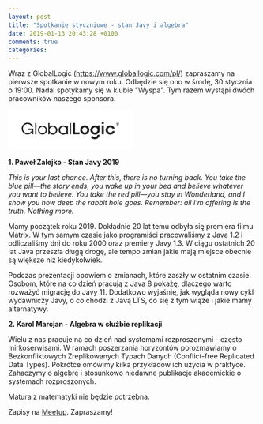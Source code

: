 ```yaml
---
layout: post
title: "Spotkanie styczniowe - stan Javy i algebra"
date: 2019-01-13 20:43:28 +0100
comments: true
categories: 
---
```


Wraz z GlobalLogic (https://www.globallogic.com/pl/) zapraszamy na pierwsze spotkanie w nowym roku. Odbędzie się ono w środę, 30 stycznia o 19:00. Nadal spotykamy się w klubie "Wyspa". Tym razem wystąpi dwóch pracowników naszego sponsora.

<img class="center" src="/images/global_logic.jpg" style="width: 50%;">

<!-- more --> 

<b>1. Paweł Żalejko - Stan Javy 2019</b>

<i>This is your last chance. After this, there is no turning back. You take the blue pill—the story ends, you wake up in your bed and believe whatever you want to believe. You take the red pill—you stay in Wonderland, and I show you how deep the rabbit hole goes. Remember: all I'm offering is the truth. Nothing more.</i>

Mamy początek roku 2019. Dokładnie 20 lat temu odbyła się premiera filmu Matrix. W tym samym czasie jako programiści pracowaliśmy z Javą 1.2 i odliczaliśmy dni do roku 2000 oraz premiery Javy 1.3. W ciągu ostatnich 20 lat Java przeszła długą drogę, ale tempo zmian jakie mają miejsce obecnie są większe niż kiedykolwiek.

Podczas prezentacji opowiem o zmianach, które zaszły w ostatnim czasie. Osobom, które na co dzień pracują z Java 8 pokażę, dlaczego warto rozważyć migrację do Javy 11. Dodatkowo wyjaśnię, jak wygląda nowy cykl wydawniczy Javy, o co chodzi z Javą LTS, co się z tym wiąże i jakie mamy alternatywy.

<b>2. Karol Marcjan - Algebra w służbie replikacji</b>

Wielu z nas pracuje na co dzień nad systemami rozproszonymi - często mirkoserwisami. W ramach poszerzania horyzontów porozmawiamy o Bezkonfliktowych Zreplikowanych Typach Danych (Conflict-free Replicated Data Types). Pokrótce omówimy kilka przykładów ich użycia w praktyce. Zahaczymy o algebrę i stosunkowo niedawne publikacje akademickie o systemach rozproszonych.

Matura z matematyki nie będzie potrzebna.

Zapisy na <a href="https://www.meetup.com/Zielona-Gora-JUG/events/257967961/" target="_blank">Meetup</a>. Zapraszamy!

